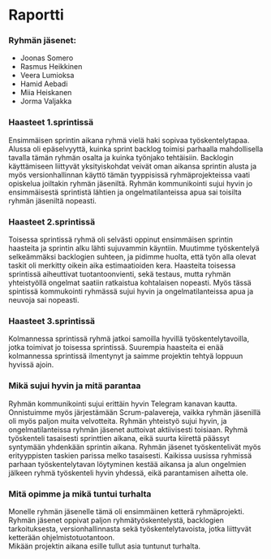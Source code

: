 # Raportti

### Ryhmän jäsenet:

- Joonas Somero
- Rasmus Heikkinen
- Veera Lumioksa
- Hamid Aebadi
- Miia Heiskanen
- Jorma Valjakka

### Haasteet 1.sprintissä

Ensimmäisen sprintin aikana ryhmä vielä haki sopivaa työskentelytapaa. Alussa oli epäselvyyttä, kuinka sprint backlog toimisi parhaalla mahdollisella tavalla tämän ryhmän osalta ja kuinka työnjako tehtäisiin. Backlogin käyttämiseen liittyvät yksityiskohdat veivät oman aikansa sprintin alusta ja myös versionhallinnan käyttö tämän tyyppisissä ryhmäprojekteissa vaati opiskelua joiltakin ryhmän jäseniltä. 
Ryhmän kommunikointi sujui hyvin jo ensimmäisestä sprintistä lähtien ja ongelmatilanteissa apua sai toisilta ryhmän jäseniltä nopeasti. 

### Haasteet 2.sprintissä

Toisessa sprintissä ryhmä oli selvästi oppinut ensimmäisen sprintin haasteita ja sprintin alku lähti sujuvammin käyntiin. Muutimme työskentelyä selkeämmäksi backlogien suhteen, ja pidimme huolta, että työn alla olevat taskit oli merkitty oikein aika estimaatioiden kera. 
Haasteita toisessa sprintissä aiheuttivat tuotantoonvienti, sekä testaus, mutta ryhmän yhteistyöllä ongelmat saatiin ratkaistua kohtalaisen nopeasti. 
Myös tässä spintissä kommukointi ryhmässä sujui hyvin ja ongelmatilanteissa apua ja neuvoja sai nopeasti. 

### Haasteet 3.sprintissä

Kolmannessa sprintissä ryhmä jatkoi samoilla hyvillä työskentelytavoilla, jotka toimivat jo toisessa sprintissä. Suurempia haasteita ei enää kolmannessa sprintissä ilmentynyt ja saimme projektin tehtyä loppuun hyvissä ajoin.   

### Mikä sujui hyvin ja mitä parantaa

Ryhmän kommunikointi sujui erittäin hyvin Telegram kanavan kautta. Onnistuimme myös järjestämään Scrum-palavereja, vaikka ryhmän jäsenillä oli myös paljon muita velvotteita. Ryhmän yhteistyö sujui hyvin, ja ongelmatilanteissa ryhmän jäsenet auttoivat aktiivisesti toisiaan. Ryhmä työskenteli tasaisesti sprinttien aikana, eikä suurta kiirettä päässyt syntymään yhdenkään sprintin aikana. Ryhmän jäsenet työskentelivät myös erityyppisten taskien parissa melko tasaisesti.
Kaikissa uusissa ryhmissä parhaan työskentelytavan löytyminen kestää aikansa ja alun ongelmien jälkeen ryhmä työskenteli hyvin yhdessä, eikä parantamisen aihetta ole.   

### Mitä opimme ja mikä tuntui turhalta

Monelle ryhmän jäsenelle tämä oli ensimmäinen ketterä ryhmäprojekti. Ryhmän jäsenet oppivat paljon ryhmätyöskentelystä, backlogien tarkoituksesta, versionhallinnasta sekä työskentelytavoista, jotka liittyvät ketterään ohjelmistotuotantoon.  
Mikään projektin aikana esille tullut asia tuntunut turhalta. 